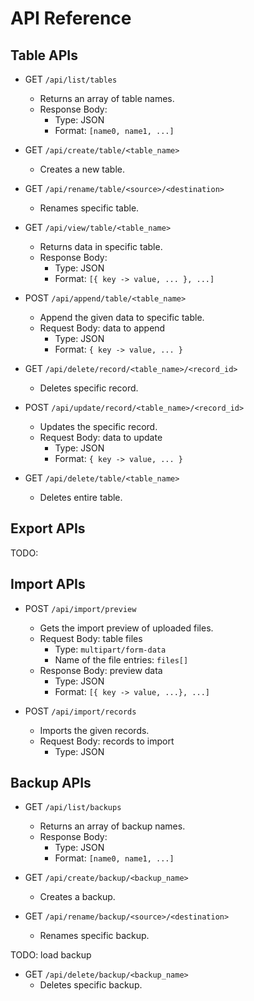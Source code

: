 # API Reference

## Table APIs

- GET `/api/list/tables`
    - Returns an array of table names.
    - Response Body:
        - Type: JSON
        - Format: `[name0, name1, ...]`

- GET `/api/create/table/<table_name>`
    - Creates a new table.

- GET `/api/rename/table/<source>/<destination>`
    - Renames specific table.

- GET `/api/view/table/<table_name>`
    - Returns data in specific table.
    - Response Body:
        - Type: JSON
        - Format: `[{ key -> value, ... }, ...]`

- POST `/api/append/table/<table_name>`
    - Append the given data to specific table.
    - Request Body: data to append
        - Type: JSON
        - Format: `{ key -> value, ... }`

- GET `/api/delete/record/<table_name>/<record_id>`
    - Deletes specific record.

- POST `/api/update/record/<table_name>/<record_id>`
    - Updates the specific record.
    - Request Body: data to update
        - Type: JSON
        - Format: `{ key -> value, ... }`

- GET `/api/delete/table/<table_name>`
    - Deletes entire table.

## Export APIs

TODO:

## Import APIs

- POST `/api/import/preview`
    - Gets the import preview of uploaded files.
    - Request Body: table files
        - Type: `multipart/form-data`
        - Name of the file entries: `files[]`
    - Response Body: preview data
        - Type: JSON
        - Format: `[{ key -> value, ...}, ...]`

- POST `/api/import/records`
    - Imports the given records.
    - Request Body: records to import
        - Type: JSON

## Backup APIs

- GET `/api/list/backups`
    - Returns an array of backup names.
    - Response Body:
        - Type: JSON
        - Format: `[name0, name1, ...]`

- GET `/api/create/backup/<backup_name>`
    - Creates a backup.

- GET `/api/rename/backup/<source>/<destination>`
    - Renames specific backup.

TODO: load backup

- GET `/api/delete/backup/<backup_name>`
    - Deletes specific backup.
